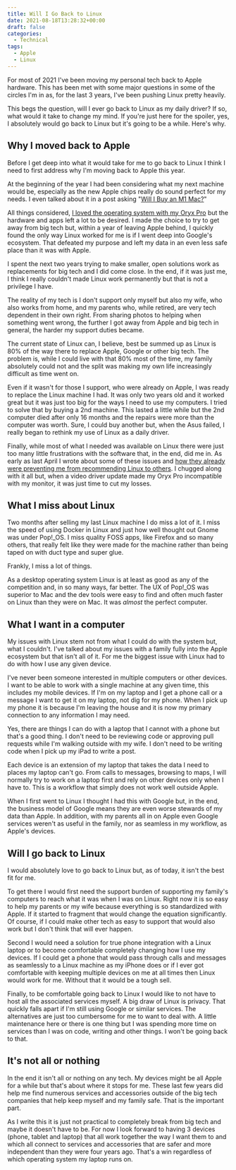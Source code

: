 ```yaml
---
title: Will I Go Back to Linux
date: 2021-08-18T13:28:32+00:00
draft: false
categories:
  - Technical
tags:
  - Apple
  - Linux
---
```


For most of 2021 I've been moving my personal tech back to Apple hardware. This has been met with some major questions in some of the circles I'm in as, for the last 3 years, I've been pushing Linux pretty heavily.

This begs the question, will I ever go back to Linux as my daily driver? If so, what would it take to change my mind. If you're just here for the spoiler, yes, I absolutely would go back to Linux but it's going to be a while. Here's why.

## Why I moved back to Apple

Before I get deep into what it would take for me to go back to Linux I think I need to first address why I'm moving back to Apple this year.

At the beginning of the year I had been considering what my next machine would be, especially as the new Apple chips really do sound perfect for my needs. I even talked about it in a post asking "[Will I Buy an M1 Mac?][1]"

All things considered, [I loved the operating system with my Oryx Pro][2] but the hardware and apps left a lot to be desired. I made the choice to try to get away from big tech but, within a year of leaving Apple behind, I quickly found the only way Linux worked for me is if I went deep into Google's ecosystem. That defeated my purpose and left my data in an even less safe place than it was with Apple.

I spent the next two years trying to make smaller, open solutions work as replacements for big tech and I did come close. In the end, if it was just me, I think I really couldn't made Linux work permanently but that is not a privilege I have.

The reality of my tech is I don't support only myself but also my wife, who also works from home, and my parents who, while retired, are very tech dependent in their own right. From sharing photos to helping when something went wrong, the further I got away from Apple and big tech in general, the harder my support duties became.

The current state of Linux can, I believe, best be summed up as Linux is 80% of the way there to replace Apple, Google or other big tech. The problem is, while I could live with that 80% most of the time, my family absolutely could not and the split was making my own life increasingly difficult as time went on.

Even if it wasn't for those I support, who were already on Apple, I was ready to replace the Linux machine I had. It was only two years old and it worked great but it was just too big for the ways I need to use my computers. I tried to solve that by buying a 2nd machine. This lasted a little while but the 2nd computer died after only 16 months and the repairs were more than the computer was worth. Sure, I could buy another but, when the Asus failed, I really began to rethink my use of Linux as a daily driver.

Finally, while most of what I needed was available on Linux there were just too many little frustrations with the software that, in the end, did me in. As early as last April I wrote about some of these issues and [how they already were preventing me from recommending Linux to others][3]. I chugged along with it all but, when a video driver update made my Oryx Pro incompatible with my monitor, it was just time to cut my losses.

## What I miss about Linux

Two months after selling my last Linux machine I do miss a lot of it. I miss the speed of using Docker in Linux and just how well thought out Gnome was under Pop!_OS. I miss quality FOSS apps, like Firefox and so many others, that really felt like they were made for the machine rather than being taped on with duct type and super glue.

Frankly, I miss a lot of things.

As a desktop operating system Linux is at least as good as any of the competition and, in so many ways, far better. The UX of Pop!_OS was superior to Mac and the dev tools were easy to find and often much faster on Linux than they were on Mac. It was _almost_ the perfect computer.

## What I want in a computer

My issues with Linux stem not from what I could do with the system but, what I couldn't. I've talked about my issues with a family fully into the Apple ecosystem but that isn't all of it. For me the biggest issue with Linux had to do with how I use any given device.

I've never been someone interested in multiple computers or other devices. I want to be able to work with a single machine at any given time, this includes my mobile devices. If I'm on my laptop and I get a phone call or a message I want to get it on my laptop, not dig for my phone. When I pick up my phone it is because I'm leaving the house and it is now my primary connection to any information I may need.

Yes, there are things I can do with a laptop that I cannot with a phone but that's a good thing. I don't need to be reviewing code or approving pull requests while I'm walking outside with my wife. I don't need to be writing code when I pick up my iPad to write a post.

Each device is an extension of my laptop that takes the data I need to places my laptop can't go. From calls to messages, browsing to maps, I will normally try to work on a laptop first and rely on other devices only when I have to. This is a workflow that simply does not work well outside Apple.

When I first went to Linux I thought I had this with Google but, in the end, the business model of Google means they are even worse stewards of my data than Apple. In addition, with my parents all in on Apple even Google services weren't as useful in the family, nor as seamless in my workflow, as Apple's devices.

## Will I go back to Linux

I would absolutely love to go back to Linux but, as of today, it isn't the best fit for me.

To get there I would first need the support burden of supporting my family's computers to reach what it was when I was on Linux. Right now it is so easy to help my parents or my wife because everything is so standardized with Apple. If it started to fragment that would change the equation significantly. Of course, if I could make other tech as easy to support that would also work but I don't think that will ever happen.

Second I would need a solution for true phone integration with a Linux laptop or to become comfortable completely changing how I use my devices. If I could get a phone that would pass through calls and messages as seamlessly to a Linux machine as my iPhone does or if I ever got comfortable with keeping multiple devices on me at all times then Linux would work for me. Without that it would be a tough sell.

Finally, to be comfortable going back to Linux I would like to not have to host all the associated services myself. A big draw of Linux is privacy. That quickly falls apart if I'm still using Google or similar services. The alternatives are just too cumbersome for me to want to deal with. A little maintenance here or there is one thing but I was spending more time on services than I was on code, writing and other things. I won't be going back to that.

## It's not all or nothing

In the end it isn't all or nothing on any tech. My devices might be all Apple for a while but that's about where it stops for me. These last few years did help me find numerous services and accessories outside of the big tech companies that help keep myself and my family safe. That is the important part.

As I write this it is just not practical to completely break from big tech and maybe it doesn't have to be. For now I look forward to having 3 devices (phone, tablet and laptop) that all work together the way I want them to and which all connect to services and accessories that are safer and more independent than they were four years ago. That's a win regardless of which operating system my laptop runs on.

 [1]: /2021/01/will-i-buy-an-m1-mac/
 [2]: /2018/09/from-mac-to-linux-first-impressions-on-a-major-workflow-shift/
 [3]: /2020/04/why-i-cant-recommend-linux-to-others/